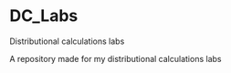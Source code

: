 # DC_Labs
Distributional calculations labs 

A repository made for my distributional calculations labs 
